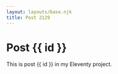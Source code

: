 ```yaml
---
layout: layouts/base.njk
title: Post 2129
---
```


# Post {{ id }}

This is post {{ id }} in my Eleventy project.
